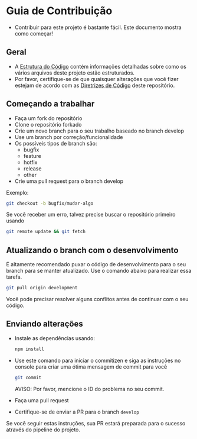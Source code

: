 # Guia de Contribuição

- Contribuir para este projeto é bastante fácil. Este documento mostra como começar!

## Geral

- A [Estrutura do Código](./CODEBASE_STRUCTURE.md) contém informações detalhadas sobre como os vários arquivos deste projeto estão estruturados.
- Por favor, certifique-se de que quaisquer alterações que você fizer estejam de acordo com as [Diretrizes de Código](./CODE_GUIDELINES.md) deste repositório.

## Começando a trabalhar

- Faça um fork do repositório
- Clone o repositório forkado
- Crie um novo branch para o seu trabalho baseado no branch develop
- Use um branch por correção/funcionalidade
- Os possíveis tipos de branch são:
  - bugfix
  - feature
  - hotfix
  - release
  - other
- Crie uma pull request para o branch develop

Exemplo:

```bash
git checkout -b bugfix/mudar-algo
```

Se você receber um erro, talvez precise buscar o repositório primeiro usando

```bash
git remote update && git fetch
```

## Atualizando o branch com o desenvolvimento

É altamente recomendado puxar o código de desenvolvimento para o seu branch para se manter atualizado. Use o comando abaixo para realizar essa tarefa.

```bash
git pull origin development
```

Você pode precisar resolver alguns conflitos antes de continuar com o seu código.

## Enviando alterações

- Instale as dependências usando:

  ```bash
  npm install
  ```

- Use este comando para iniciar o commitizen e siga as instruções no console para criar uma ótima mensagem de commit para você

  ```bash
  git commit
  ```

  AVISO: Por favor, mencione o ID do problema no seu commit.

- Faça uma pull request
- Certifique-se de enviar a PR para o branch <code>develop</code>

Se você seguir estas instruções, sua PR estará preparada para o sucesso através do pipeline do projeto.

